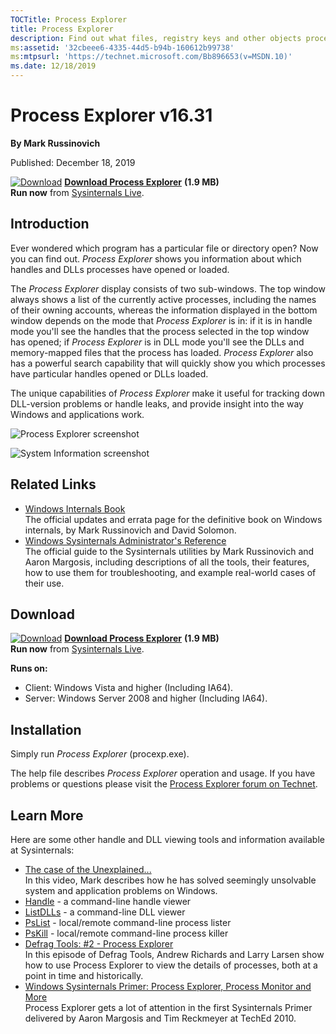 ```yaml
--- 
TOCTitle: Process Explorer
title: Process Explorer
description: Find out what files, registry keys and other objects processes have open, which DLLs they have loaded, and more.
ms:assetid: '32cbeee6-4335-44d5-b94b-160612b99738'
ms:mtpsurl: 'https://technet.microsoft.com/Bb896653(v=MSDN.10)'
ms.date: 12/18/2019
---
```


Process Explorer v16.31
=======================

**By Mark Russinovich**

Published: December 18, 2019

[![Download](/media/landing/sysinternals/download_sm.png)](https://download.sysinternals.com/files/ProcessExplorer.zip) [**Download Process Explorer**](https://download.sysinternals.com/files/ProcessExplorer.zip) **(1.9 MB)**  
**Run now** from [Sysinternals Live](https://live.sysinternals.com/procexp.exe).

## Introduction

Ever wondered which program has a particular file or directory open? Now
you can find out. *Process Explorer* shows you information about which
handles and DLLs processes have opened or loaded.

The *Process Explorer* display consists of two sub-windows. The top
window always shows a list of the currently active processes, including
the names of their owning accounts, whereas the information displayed in
the bottom window depends on the mode that *Process Explorer* is in: if
it is in handle mode you'll see the handles that the process selected in
the top window has opened; if *Process Explorer* is in DLL mode you'll
see the DLLs and memory-mapped files that the process has loaded.
*Process Explorer* also has a powerful search capability that will
quickly show you which processes have particular handles opened or DLLs
loaded.

The unique capabilities of *Process Explorer* make it useful for
tracking down DLL-version problems or handle leaks, and provide insight
into the way Windows and applications work.

![Process Explorer screenshot](/media/landing/sysinternals/processexplorer.jpg)  

![System Information screenshot](/media/landing/sysinternals/processexplorer2.jpg)  

## Related Links

-   [Windows Internals
    Book](~/learn/windows-internals.md)  
    The official updates and errata page for the definitive book on
    Windows internals, by Mark Russinovich and David Solomon.
-   [Windows Sysinternals Administrator's
    Reference](~/learn/troubleshooting-book.md)  
    The official guide to the Sysinternals utilities by Mark Russinovich
    and Aaron Margosis, including descriptions of all the tools, their
    features, how to use them for troubleshooting, and example
    real-world cases of their use.

## Download 

[![Download](/media/landing/sysinternals/download_sm.png)](https://download.sysinternals.com/files/ProcessExplorer.zip) [**Download Process Explorer**](https://download.sysinternals.com/files/ProcessExplorer.zip) **(1.9 MB)**  
**Run now** from [Sysinternals Live](https://live.sysinternals.com/procexp.exe).

**Runs on:**
-   Client: Windows Vista and higher (Including IA64).
-   Server: Windows Server 2008 and higher (Including IA64).

## Installation

Simply run *Process Explorer* (procexp.exe).

The help file describes *Process Explorer* operation and usage. If you
have problems or questions please visit the [Process Explorer forum on Technet](https://social.technet.microsoft.com/Forums/home?forum=procexplorer).  



## Learn More

Here are some other handle and DLL viewing tools and information
available at Sysinternals:

-   [The case of the
    Unexplained...](https://channel9.msdn.com/events/teched/northamerica/2010/wcl315)  
    In this video, Mark describes how he has solved seemingly unsolvable
    system and application problems on Windows.
-   [Handle](handle.md) -
    a command-line handle viewer
-   [ListDLLs](listdlls.md) -
    a command-line DLL viewer
-   [PsList](pslist.md) -
    local/remote command-line process lister
-   [PsKill](pskill.md) -
    local/remote command-line process killer
-   [Defrag Tools: \#2 - Process
    Explorer](https://channel9.msdn.com/shows/defrag-tools/defrag-tools-2-process-explorer)  
    In this episode of Defrag Tools, Andrew Richards and Larry Larsen
    show how to use Process Explorer to view the details of processes,
    both at a point in time and historically.
-   [Windows Sysinternals Primer: Process Explorer, Process Monitor and
    More](https://channel9.msdn.com/events/teched/northamerica/2010/wcl314)  
    Process Explorer gets a lot of attention in the first Sysinternals
    Primer delivered by Aaron Margosis and Tim Reckmeyer at TechEd 2010.

